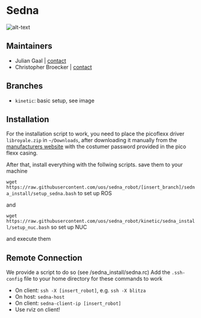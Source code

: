 # Sedna

![alt-text](http://imgur.com/yVEqlvB)

## Maintainers
* Julian Gaal | [contact](mailto:gjulian@uos.de)
* Christopher Broecker | [contact](mailto:chbroecker@uos.de)

## Branches
* `kinetic`: basic setup, see image

## Installation
For the installation script to work, you need to place the picoflexx driver `libroyale.zip` in `~/Downloads`, after downloading it manually from the [manufacturers website](http://pmdtec.com/picofamily/software/) with the costumer password provided in the pico flexx casing.

After that, install everything with the follwing scripts. save them to your machine 

`wget https://raw.githubusercontent.com/uos/sedna_robot/[insert_branch]/sedna_install/setup_sedna.bash` to set up ROS

and

`wget https://raw.githubusercontent.com/uos/sedna_robot/kinetic/sedna_install/setup_nuc.bash` so set up NUC

and execute them

## Remote Connection
We provide a script to do so (see /sedna_install/sedna.rc)
Add the `.ssh-config` file to your home directory for these commands to work

* On client: `ssh -X [insert_robot]`, e.g. `ssh -X blitza`
* On host:   `sedna-host`
* On client: `sedna-client-ip [insert_robot]`
* Use rviz on client!

